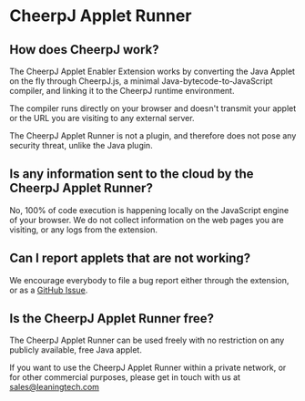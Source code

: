 # CheerpJ Applet Runner

## How does CheerpJ work?

The CheerpJ Applet Enabler Extension works by converting the Java Applet on the fly through CheerpJ.js, a minimal Java-bytecode-to-JavaScript compiler, and linking it to the CheerpJ runtime environment.

The compiler runs directly on your browser and doesn't transmit your applet or the URL you are visiting to any external server.

The CheerpJ Applet Runner is not a plugin, and therefore does not pose any security threat, unlike the Java plugin.

## Is any information sent to the cloud by the CheerpJ Applet Runner?

No, 100% of code execution is happening locally on the JavaScript engine of your browser. We do not collect information on the web pages
you are visiting, or any logs from the extension. 

## Can I report applets that are not working?

We encourage everybody to file a bug report either through the extension, or as a [GitHub Issue](https://github.com/leaningtech/cheerpj-appletrunner/issues).

## Is the CheerpJ Applet Runner free?

The CheerpJ Applet Runner can be used freely with no restriction on any publicly available, free Java applet.

If you want to use the CheerpJ Applet Runner within a private network, or for other commercial purposes, please get in touch with us at sales@leaningtech.com
